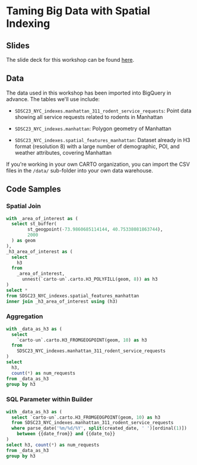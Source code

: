 # Taming Big Data with Spatial Indexing

## Slides

The slide deck for this workshop can be found [here](https://docs.google.com/presentation/d/174nAsJsfP_HJryF5L3H01lZaTscO7TuTvUB3r2_kKXg/edit?usp=sharing).

## Data

The data used in this workshop has been imported into BigQuery in advance. The tables we'll use include:

- `SDSC23_NYC_indexes.manhattan_311_rodent_service_requests`: Point data showing all service requests related to rodents in Manhattan

- `SDSC23_NYC_indexes.manhattan`: Polygon geometry of Manhattan

- `SDSC23_NYC_indexes.spatial_features_manhattan`: Dataset already in H3 format (resolution 8) with a large number of demographic, POI, and weather attributes, covering Manhattan

If you're working in your own CARTO organization, you can import the CSV files in the `/data/` sub-folder into your own data warehouse.

## Code Samples

### Spatial Join

```sql
with _area_of_interest as (
  select st_buffer(
    	st_geogpoint(-73.9860685114144, 40.75338081863744),
    	2000
  ) as geom
),
_h3_area_of_interest as (
  select
    h3
  from
    _area_of_interest,
      unnest(`carto-un`.carto.H3_POLYFILL(geom, 8)) as h3
)
select *
from SDSC23_NYC_indexes.spatial_features_manhattan
inner join _h3_area_of_interest using (h3)

```

### Aggregation

```sql
with _data_as_h3 as (
  select
    `carto-un`.carto.H3_FROMGEOGPOINT(geom, 10) as h3
  from
    SDSC23_NYC_indexes.manhattan_311_rodent_service_requests
)
select
  h3,
  count(*) as num_requests
from _data_as_h3
group by h3
```

### SQL Parameter within Builder

```sql
with _data_as_h3 as (
  select `carto-un`.carto.H3_FROMGEOGPOINT(geom, 10) as h3
  from SDSC23_NYC_indexes.manhattan_311_rodent_service_requests
  where parse_date('%m/%d/%Y', split(created_date, ' ')[ordinal(1)])
  	between {{date_from}} and {{date_to}}
)
select h3, count(*) as num_requests
from _data_as_h3
group by h3
```
